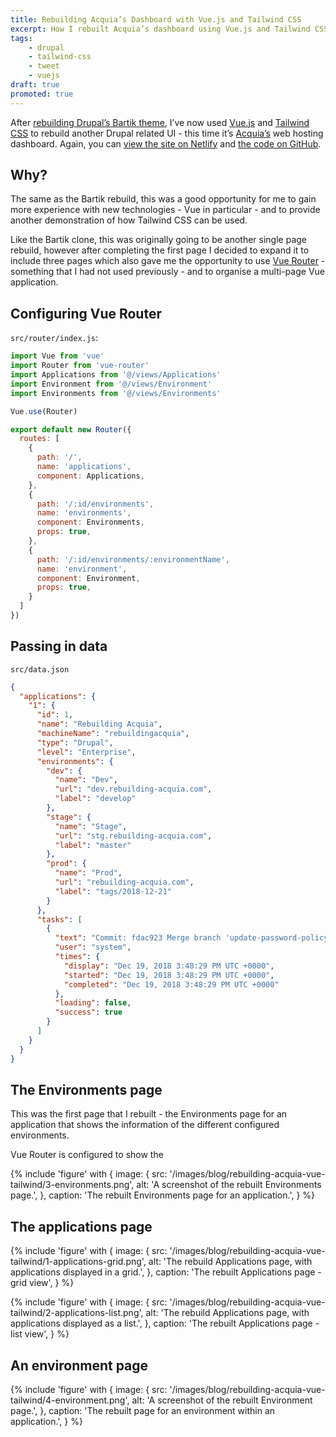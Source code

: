```yaml
---
title: Rebuilding Acquia’s Dashboard with Vue.js and Tailwind CSS
excerpt: How I rebuilt Acquia’s dashboard using Vue.js and Tailwind CSS.
tags:
    - drupal
    - tailwind-css
    - tweet
    - vuejs
draft: true
promoted: true
---
```

After [rebuilding Drupal’s Bartik theme](/blog/rebuilding-bartik-with-vuejs-tailwind-css), I’ve now used [Vue.js][vue] and [Tailwind CSS][tailwind] to rebuild another Drupal related UI - this time it’s [Acquia’s](https://www.acquia.com) web hosting dashboard. Again, you can [view the site on Netlify][netlify] and [the code on GitHub][github].

## Why?

The same as the Bartik rebuild, this was a good opportunity for me to gain more experience with new technologies - Vue in particular - and to provide another demonstration of how Tailwind CSS can be used.

Like the Bartik clone, this was originally going to be another single page rebuild, however after completing the first page I decided to expand it to include three pages which also gave me the opportunity to use [Vue Router](https://router.vuejs.org) - something that I had not used previously - and to organise a multi-page Vue application.

## Configuring Vue Router

`src/router/index.js`:

```js
import Vue from 'vue'
import Router from 'vue-router'
import Applications from '@/views/Applications'
import Environment from '@/views/Environment'
import Environments from '@/views/Environments'

Vue.use(Router)

export default new Router({
  routes: [
    {
      path: '/',
      name: 'applications',
      component: Applications,
    },
    {
      path: '/:id/environments',
      name: 'environments',
      component: Environments,
      props: true,
    },
    {
      path: '/:id/environments/:environmentName',
      name: 'environment',
      component: Environment,
      props: true,
    }
  ]
})
```

## Passing in data

`src/data.json`

```json
{
  "applications": {
    "1": {
      "id": 1,
      "name": "Rebuilding Acquia",
      "machineName": "rebuildingacquia",
      "type": "Drupal",
      "level": "Enterprise",
      "environments": {
        "dev": {
          "name": "Dev",
          "url": "dev.rebuilding-acquia.com",
          "label": "develop"
        },
        "stage": {
          "name": "Stage",
          "url": "stg.rebuilding-acquia.com",
          "label": "master"
        },
        "prod": {
          "name": "Prod",
          "url": "rebuilding-acquia.com",
          "label": "tags/2018-12-21"
        }
      },
      "tasks": [
        {
          "text": "Commit: fdac923 Merge branch 'update-password-policy' refs/heads/master",
          "user": "system",
          "times": {
            "display": "Dec 19, 2018 3:48:29 PM UTC +0000",
            "started": "Dec 19, 2018 3:48:29 PM UTC +0000",
            "completed": "Dec 19, 2018 3:48:29 PM UTC +0000"
          },
          "loading": false,
          "success": true
        }
      ]
    }
  }
}
```

## The Environments page

This was the first page that I rebuilt - the Environments page for an application that shows the information of the different configured environments.

Vue Router is configured to show the 

{% include 'figure' with {
    image: {
        src: '/images/blog/rebuilding-acquia-vue-tailwind/3-environments.png',
        alt: 'A screenshot of the rebuilt Environments page.',
    },
    caption: 'The rebuilt Environments page for an application.',
} %}

## The applications page

{% include 'figure' with {
    image: {
        src: '/images/blog/rebuilding-acquia-vue-tailwind/1-applications-grid.png',
        alt: 'The rebuild Applications page, with applications displayed in a grid.',
    },
    caption: 'The rebuilt Applications page - grid view',
} %}

{% include 'figure' with {
    image: {
        src: '/images/blog/rebuilding-acquia-vue-tailwind/2-applications-list.png',
        alt: 'The rebuild Applications page, with applications displayed as a list.',
    },
    caption: 'The rebuilt Applications page - list view',
} %}

## An environment page

{% include 'figure' with {
    image: {
        src: '/images/blog/rebuilding-acquia-vue-tailwind/4-environment.png',
        alt: 'A screenshot of the rebuilt Environment page.',
    },
    caption: 'The rebuilt page for an environment within an application.',
} %}

[github]: https://github.com/opdavies/rebuilding-acquia
[netlify]: https://rebuilding-acquia.oliverdavies.uk
[tailwind]: https://tailwindcss.com
[vue]: https://vuejs.org
